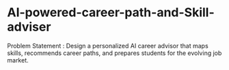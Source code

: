 # AI-powered-career-path-and-Skill-adviser
Problem Statement : Design a personalized AI career advisor that maps skills,  recommends career paths, and prepares students for the evolving job market.  
